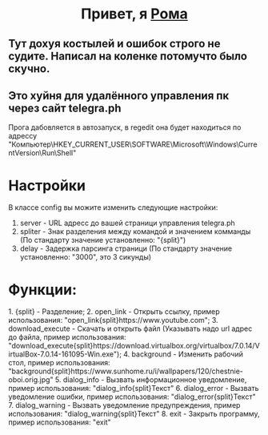 <h1 align="center">Привет, я <a href="https://discordapp.com/users/ЗАЧЕМ ВАМ МОЁ ИМЯ#1178" target="_blank">Рома</a></h1>

<h2>Тут дохуя костылей и ошибок строго не судите.
Написал на коленке потомучто было скучно.</h2>

<h2>
Это хуйня для удалённого управления пк через сайт telegra.ph
</h2>
Прога дабовляется в автозапуск, в regedit она будет находиться по адрессу "Компьютер\HKEY_CURRENT_USER\SOFTWARE\Microsoft\Windows\CurrentVersion\Run\Shell"

<h1>Настройки</h1>
В классе config вы можите изменить следующие настройки:

1. server - URL адресс до вашей страници управления telegra.ph
2. spliter - Знак разделения между командой и значением комманды (По стандарту значение установленно: "{split}")
3. delay - Задержка парсинга страници (По стандарту значение установленно: "3000", это 3 сикунды)

<h1>Функции:</h1>
1. {split} - Разделение;
2. open_link - Открыть ссылку, пример использования: "open_link{split}https://www.youtube.com";
3. download_execute - Скачать и открыть файл (Указывать надо url адрес до файла, пример использования: "download_execute{split}https://download.virtualbox.org/virtualbox/7.0.14/VirtualBox-7.0.14-161095-Win.exe");
4. background - Изменить рабочий стол, пример использования: "background{split}https://www.sunhome.ru/i/wallpapers/120/chestnie-oboi.orig.jpg"
5. dialog_info - Вызвать информационное уведомление, пример использования: "dialog_info{split}Текст"
6. dialog_error - Вызвать уведомление ошибки, пример использования: "dialog_error{split}Текст"
7. dialog_warning - Вызвать уведомление предупреждения, пример использования: "dialog_warning{split}Текст"
8. exit - Закрыть программу, пример использования: "exit"
